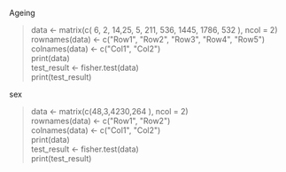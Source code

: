 Ageing <br>
> data <- matrix(c( 6, 2, 14,25, 5, 211, 536, 1445, 1786, 532 ), ncol = 2)<br>
> rownames(data) <- c("Row1", "Row2", "Row3", "Row4", "Row5")<br>
> colnames(data) <- c("Col1", "Col2")<br>
> print(data)<br>
> test_result <- fisher.test(data)<br>
> print(test_result)<br>
>
sex<br>
>  data <- matrix(c(48,3,4230,264 ), ncol = 2)<br>
>  rownames(data) <- c("Row1", "Row2")<br>
>  colnames(data) <- c("Col1", "Col2")<br>
>  print(data)<br>
>  test_result <- fisher.test(data)<br>
>  print(test_result)<br>

